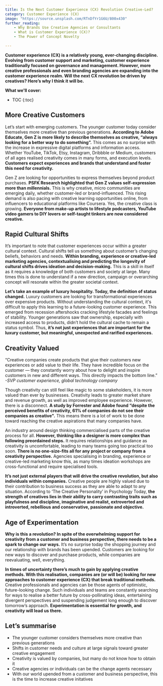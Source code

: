 ```yaml
---
title: Is the Next Customer Experience (CX) Revolution Creative-Led?
category: Customer Experience (CX)
image: "https://source.unsplash.com/RTnDfYr1G6U/800x430"
further_reading:
    - Why Brands Use Creative Agencies or Consultants
    - What is Customer Experience (CX)?
    - The Power of Concept Novelty
    
---
```


**Customer experience (CX) is a relatively young, ever-changing discipline. Evolving from customer support and marketing, customer experience traditionally focused on governance and management. However, more creative professionals and even branding agencies are expanding into the customer experience realm. Will the next CX revolution be driven by creatives? Here’s why I think it will be.**

**What we'll cover:**
* TOC
{:toc}

## More Creative Customers

Let’s start with emerging customers. The younger customer today consider themselves more creative than previous generations. **According to Adobe Educate, Gen Z is more likely to describe themselves as creative, “always looking for a better way to do something”.** This comes as no surprise with the increase in expressive digital platforms and information access. Whether YouTube, TikTok, Etsy, Instagram, Dribbble or Medium, customers of all ages realised creativity comes in many forms, and execution levels. **Customers expect experiences and brands that understand and foster this need for creativity.**

Gen Z are looking for opportunities to express themselves beyond product purchases. **PSFK Research highlighted that Gen Z values self-expression more than millennials.** This is why creative, micro communities are emerging daily, whether customer-led or brand-influenced. This rising demand is also pacing with creative learning opportunities online, from influencers to educational platforms like Coursera. Yes, the creative class is growing. **Everyone from make-up artists to lifestyle podcasters, YouTube video gamers to DIY lovers or self-taught tinkers are now considered creative.** 

## Rapid Cultural Shifts

It’s important to note that customer experiences occur within a greater cultural context. Cultural shifts tell us something about customer’s changing beliefs, behaviors and needs. **Within branding, experience or creative-led marketing agencies, contextualising and predicting the longevity of cultural shifts drives ideation and decision-making.** This is a skill in itself as it requires a knowledge of both customers and society at large. Many times this is done to understand if a new direction, campaign or overarching concept will resonate within the greater societal context. 

**Let’s take an example of luxury hospitality. Today, the definition of status changed.** Luxury customers are looking for transformational experiences over expensive products. Without understanding the cultural context, it's difficult to apply this learning to a future-looking customer experience. This emerged from recession aftershocks cracking lifestyle facades and feelings of stability. Younger generations saw that ownership, especially with increased access to products, didn’t hold the cultural cache to remain a status symbol. Thus, **it’s not just experiences that are important for the luxury customer, but meaningful, unexpected and rarified experiences.**

## Creativity Valued

“Creative companies create products that give their customers new experiences or add value to their life. They have incredible focus on the customer — they constantly worry about how to delight and inspire customers in new and different ways. This directly impacts the bottom line.” *-SVP customer experience, global technology company*

Though creativity can still feel like magic to some stakeholders, it is more valued than ever by businesses. Creativity leads to greater market share and revenue growth, as well as improved employee experience. However, there is a disconnect. **A study by Forrester and Adobe found “despite the perceived benefits of creativity, 61% of companies do not see their companies as creative".** This means there is a lot of work to be done toward reaching the creative aspirations that many companies have.

An industry around design thinking commercialised parts of the creative process for all. **However, thinking like a designer is more complex than following preordained steps.** It requires relationships and guidance as creativity is uncomfortable, leading to many teams going too practical too soon. **There is no one-size-fits all for any project or company from a creativity perspective.** Agencies specialising in branding, experience or creative-led marketing know this, as many times ideation workshops are cross-functional and require specialised tools.

**It’s not just external players that will drive the creative revolution, but also individuals within companies.** Creative people are highly valued due to their contribution to business success as they are able to adapt to any situation. According to ‘The Creative Personality’ in Psychology Today, **the strength of creatives lies in their ability to carry contrasting traits such as playfulness and discipline, imaginative and realist, extroverted and introverted, rebellious and conservative, passionate and objective.**

## Age of Experimentation

**Why is this a revolution? In spite of the overwhelming support for creativity from a customer and business perspective, there needs to be a spark to change our ways.** It’s no surprise today the shopping journey and our relationship with brands has been upended. Customers are looking for new ways to discover and purchase products, while companies are reevaluating, well, everything. 

**In times of uncertainty there’s much to gain by applying creative methods. With this realisation, companies are (or will be) looking for new approaches to customer experience (CX) that break traditional methods.** Creative professionals and agencies can be those agents of optimistic, future-looking change. Such individuals and teams are constantly searching for ways to realise a better future by cross-pollinating ideas, entertaining divergent perspectives and suspending judgement long enough to discover tomorrow’s approach. **Experimentation is essential for growth, and creativity will lead us there.**

## Let’s summarise

- The younger customer considers themselves more creative than previous generations
- Shifts in customer needs and culture at large signals toward greater creative engagement
- Creativity is valued by companies, but many do not know how to obtain it
- Creative agencies or individuals can be the change agents necessary
- With our world upended from a customer and business perspective, this is the time to increase creative initatives
